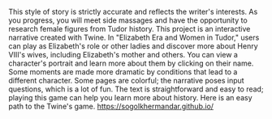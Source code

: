 This style of story is strictly accurate and reflects the writer's interests. As you progress, you will meet side massages and have the opportunity to research female figures from Tudor history.
This project is an interactive narrative created with Twine. In "Elizabeth Era and Women in Tudor," users can play as Elizabeth's role or other ladies and discover more about Henry VIII's wives, including Elizabeth's mother and others.
You can view a character's portrait and learn more about them by clicking on their name.
Some moments are made more dramatic by conditions that lead to a different character. Some pages are colorful; the narrative poses input questions, which is a lot of fun. The text is straightforward and easy to read; playing this game can help you learn more about history.
Here is an easy path to the Twine's game.  https://sogolkhermandar.github.io/
